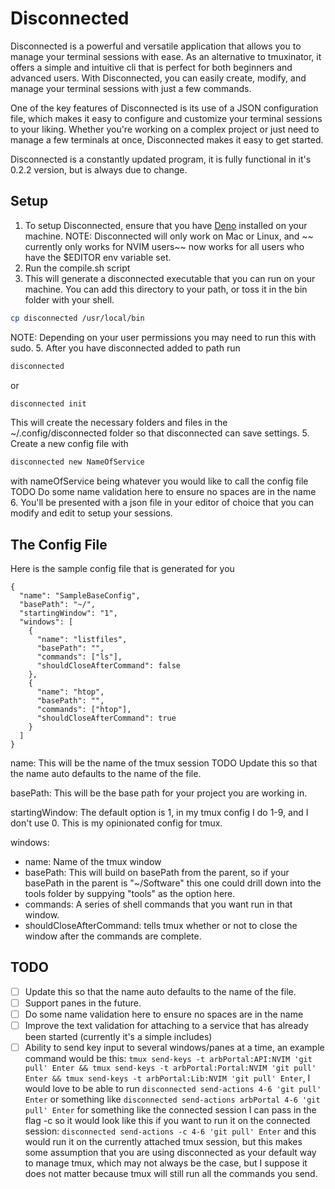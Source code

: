 # Disconnected
Disconnected is a powerful and versatile application that allows you to manage your terminal sessions with ease. As an alternative to tmuxinator, it offers a simple and intuitive cli that is perfect for both beginners and advanced users. With Disconnected, you can easily create, modify, and manage your terminal sessions with just a few commands.

One of the key features of Disconnected is its use of a JSON configuration file, which makes it easy to configure and customize your terminal sessions to your liking. Whether you're working on a complex project or just need to manage a few terminals at once, Disconnected makes it easy to get started.

Disconnected is a constantly updated program, it is fully functional in it's 0.2.2 version, but is always due to change.

## Setup
1. To setup Disconnected, ensure that you have [Deno](https://deno.land/manual@v1.31.1/getting_started/installation) installed on your machine.
NOTE: Disconnected will only work on Mac or Linux, and ~~ currently only works for NVIM users~~ now works for all users who have the $EDITOR env variable set.
2. Run the compile.sh script
3. This will generate a disconnected executable that you can run on your machine. You can add this directory to your path, or toss it in the bin folder with your shell.
```bash
cp disconnected /usr/local/bin
```
NOTE: Depending on your user permissions you may need to run this with sudo.
5. After you have disconnected added to path run
```bash
disconnected
```
or
```bash
disconnected init
```
This will create the necessary folders and files in the ~/.config/disconnected folder so that disconnected can save settings.
5. Create a new config file with 
```bash
disconnected new NameOfService
```
with nameOfService being whatever you would like to call the config file
TODO Do some name validation here to ensure no spaces are in the name
6. You'll be presented with a json file in your editor of choice that you can modify and edit to setup your sessions.

## The Config File
Here is the sample config file that is generated for you
```
{
  "name": "SampleBaseConfig",
  "basePath": "~/",
  "startingWindow": "1",
  "windows": [
    {
      "name": "listfiles",
      "basePath": "",
      "commands": ["ls"],
      "shouldCloseAfterCommand": false
    },
    {
      "name": "htop",
      "basePath": "",
      "commands": ["htop"],
      "shouldCloseAfterCommand": true
    }
  ]
}
```
name: This will be the name of the tmux session 
TODO Update this so that the name auto defaults to the name of the file.

basePath: This will be the base path for your project you are working in.

startingWindow: The default option is 1, in my tmux config I do 1-9, and I don't use 0. This is my opinionated config for tmux.

windows:
*  name: Name of the tmux window
*  basePath: This will build on basePath from the parent, so if your basePath in the parent is "~/Software" this one could drill down into the tools folder by suppying "tools" as the option here.
*  commands: A series of shell commands that you want run in that window.
*  shouldCloseAfterCommand: tells tmux whether or not to close the window after the commands are complete.
  
## TODO
- [ ] Update this so that the name auto defaults to the name of the file.
- [ ] Support panes in the future.
- [ ] Do some name validation here to ensure no spaces are in the name
- [ ] Improve the text validation for attaching to a service that has already been started (currently it's a simple includes)
- [ ] Ability to send key input to several windows/panes at a time, an example command would be this:  ```tmux send-keys -t arbPortal:API:NVIM 'git pull' Enter && tmux send-keys -t arbPortal:Portal:NVIM 'git pull' Enter && tmux send-keys -t arbPortal:Lib:NVIM 'git pull' Enter```, I would love to be able to run ```disconnected send-actions 4-6 'git pull' Enter``` or something like ```disconnected send-actions arbPortal 4-6 'git pull' Enter``` for something like the connected session I can pass in the flag -c so it would look like this if you want to run it on the connected session: ```disconnected send-actions -c 4-6 'git pull' Enter``` and this would run it on the currently attached tmux session, but this makes some assumption that you are using disconnected as your default way to manage tmux, which may not always be the case, but I suppose it does not matter because tmux will still run all the commands you send.
